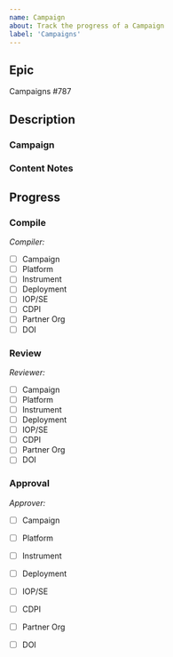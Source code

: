 ```yaml
---
name: Campaign
about: Track the progress of a Campaign
label: 'Campaigns'
---
```


## Epic
Campaigns #787

## Description

### Campaign
<!--- Insert campaign acronym and long name --->

### Content Notes
<!--- Provide content notes document link here -->

## Progress

### Compile
*Compiler: <name>*
<!--- Insert compiler name after colon --->

- [ ] Campaign
- [ ] Platform
- [ ] Instrument
- [ ] Deployment
- [ ] IOP/SE
- [ ] CDPI
- [ ] Partner Org
- [ ] DOI

### Review
*Reviewer: <name>*
<!--- Insert reviewer name after colon --->

- [ ] Campaign
- [ ] Platform
- [ ] Instrument
- [ ] Deployment
- [ ] IOP/SE
- [ ] CDPI
- [ ] Partner Org
- [ ] DOI

### Approval
*Approver: <name>*
<!--- Insert approver name after colon --->

- [ ] Campaign
- [ ] Platform
- [ ] Instrument
- [ ] Deployment
- [ ] IOP/SE
- [ ] CDPI
- [ ] Partner Org
- [ ] DOI

